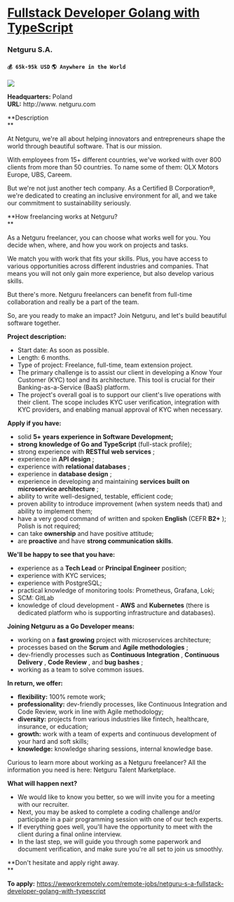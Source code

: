 # [Fullstack Developer Golang with TypeScript](https://www.remotewlb.com/apply/fullstack-developer-golang-with-typescript)  
### Netguru S.A.  
#### `💰 65k-95k USD` `🌎 Anywhere in the World`  
![](https://we-work-remotely.imgix.net/logos/0076/4932/logo.gif?ixlib=rails-4.0.0&w=50&h=50&dpr=2&fit=fill&auto=compress)

**Headquarters:** Poland  
**URL:** http://www. netguru.com

**Description  
**  

At Netguru, we're all about helping innovators and entrepreneurs shape the world through beautiful software. That is our mission.  
  

With employees from 15+ different countries, we've worked with over 800 clients from more than 50 countries. To name some of them: OLX Motors Europe, UBS, Careem.  
  

But we're not just another tech company. As a Certified B Corporation®, we're dedicated to creating an inclusive environment for all, and we take our commitment to sustainability seriously.  
  

  
  

**How freelancing works at Netguru?  
**  

As a Netguru freelancer, you can choose what works well for you. You decide when, where, and how you work on projects and tasks.  
  

We match you with work that fits your skills. Plus, you have access to various opportunities across different industries and companies. That means you will not only gain more experience, but also develop various skills.  
  

But there's more. Netguru freelancers can benefit from full-time collaboration and really be a part of the team.  
  

So, are you ready to make an impact? Join Netguru, and let's build beautiful software together.  
  

  
  

**Project description:**

  * Start date: As soon as possible.
  * Length: 6 months.
  * Type of project: Freelance, full-time, team extension project.
  * The primary challenge is to assist our client in developing a Know Your Customer (KYC) tool and its architecture. This tool is crucial for their Banking-as-a-Service (BaaS) platform.
  * The project's overall goal is to support our client's live operations with their client. The scope includes KYC user verification, integration with KYC providers, and enabling manual approval of KYC when necessary.

  

**Apply if you have:**

  * solid **5+ years experience in Software Development;**
  * **strong** **knowledge of Go and TypeScript** (full-stack profile);
  * strong experience with **RESTful** **web services** ;
  * experience in **API design** ;
  * experience with **relational databases** ;
  * experience in **database design** ;
  * experience in developing and maintaining **services built on microservice architecture** ;
  * ability to write well-designed, testable, efficient code;
  * proven ability to introduce improvement (when system needs that) and ability to implement them;
  * have a very good command of written and spoken **English** (CEFR **B2+** ); Polish is not required;
  * can take **ownership** and have positive attitude;
  * are **proactive** and have **strong communication skills**.

  

**We'll be happy to see that you have:**

  * experience as a **Tech Lead** or **Principal Engineer** position;
  * experience with KYC services;
  * experience with PostgreSQL;
  * practical knowledge of monitoring tools: Prometheus, Grafana, Loki;
  * SCM: GitLab
  * knowledge of cloud development - **AWS** and **Kubernetes** (there is dedicated platform who is supporting infrastructure and databases).

  

**Joining Netguru as a Go Developer means:**

  * working on a **fast growing** project with microservices architecture;
  * processes based on the **Scrum** and **Agile** **methodologies** ;
  * dev-friendly processes such as **Continuous Integration** , **Continuous Delivery** , **Code Review** , and **bug bashes** ;
  * working as a team to solve common issues.

  

**In return, we offer:**

  * **flexibility:** 100% remote work;
  * **professionality:** dev-friendly processes, like Continuous Integration and Code Review, work in line with Agile methodology;
  * **diversity:** projects from various industries like fintech, healthcare, insurance, or education;
  * **growth:** work with a team of experts and continuous development of your hard and soft skills;
  * **knowledge:** knowledge sharing sessions, internal knowledge base.

Curious to learn more about working as a Netguru freelancer? All the information you need is here: Netguru Talent Marketplace.  
  

  
  

**What will happen next?**

  * We would like to know you better, so we will invite you for a meeting with our recruiter.
  * Next, you may be asked to complete a coding challenge and/or participate in a pair programming session with one of our tech experts.
  * If everything goes well, you'll have the opportunity to meet with the client during a final online interview.
  * In the last step, we will guide you through some paperwork and document verification, and make sure you're all set to join us smoothly.

**Don't hesitate and apply right away.  
**  

**To apply:** https://weworkremotely.com/remote-jobs/netguru-s-a-fullstack-developer-golang-with-typescript

